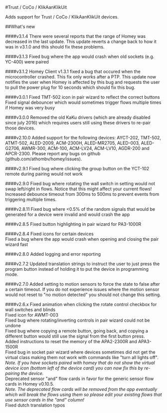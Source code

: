 #Trust / CoCo / KlikAanKlikUit

Adds support for Trust / CoCo / KlikAanKlikUit devices.

##What's new

####v3.1.4
There were several reports that the range of Homey was decreased in the last update. This update reverts a change back to how it was in v3.1.0 and this should fix these problems. 

####v3.1.3
Fixed bug where the app would crash when old sockets (e.g. YC-400) were paired

####v3.1.2
Homey Client v1.3.1 fixed a bug that occured when the microcontroller crashed. This fix only works after a PTP. This update now notifies the user when Homey is affected by this bug and requests the user to pull the power plug for 10 seconds which should fix this bug.

####v3.0.1
Fixed TMT-502 icon in pair wizard to reflect the correct buttons
Fixed signal debouncer which would sometimes trigger flows multiple times if Homey was very busy

####v3.0.0
Removed the old KaKu drivers (which are already disabled since july 2016) which requires users still using these drivers to re-pair those devices.

####v2.10.0
Added support for the following devices: AYCT-202, TMT-502, ATMT-502, ALED-2009, ACM-2300H, ALED-MR2705, ALED-003, ALED-G2706, AWMR-300, ACM-100, ACM-LV24, ACM-LV10, AGDR-200 and APCR-2300. Please report any bugs on github (github.com/athombv/homey/issues).

####v2.9.1
Fixed bug where clicking the group button on the YCT-102 remote during pairing would not work

####v2.9.0
Fixed bug where rotating the wall switch in setting would not swap left/right in flows. Notice that this might affect your current flows!<br/>
Increased debounce timeout from 300ms to 500ms to prevent events from triggering multiple times.

####v2.8.11
Fixed bug where <0.5% of the random signals that would be generated for a device were invalid and would crash the app 

####v2.8.5
Fixed button highlighting in pair wizard for PA3-1000R

####v2.8.4
Fixed icons for certain devices<br/>
Fixed a bug where the app would crash when opening and closing the pair wizard fast

####v2.8.0
Added logging and error reporting

####v2.7.2
Updated translation strings to instruct the user to just press the program button instead of holding it to put the device in programming mode.

####v2.7.0
Added setting to motion sensors to force the state to false after a certain timeout. If you do not experience issues where the motion sensor would not reset to "no motion detected" you should not change this setting.

####v2.6.x
Fixed animation when clicking the rotate control checkbox for wall switches and blinds<br/>
Fixed icon for AWMT-003<br/>
Fixed bug where rotating/inverting controls in pair wizard could not be undone<br/>
Fixed bug where copying a remote button, going back, and copying a different button would still use the signal from the first button press.<br/>
Added instructions to reset the memory of the APA2-2300R and APA3-1500R<br/>
Fixed bug in socket pair wizard where devices sometimes did not get the virtual class making them not work with commands like "turn all lights off". <br/> _Note. If you have sockets paired with homey that do not show the virtual device icon (bottom left of the device card) you can now fix this by re-pairing the device._<br/>
Deprecated sensor "and" flow cards in favor for the generic sensor flow cards in Homey v0.10.5. <br/> _Note. The deprecated flow cards will be removed from the app eventually which will break the flows using them so please edit your existing flows that use sensor cards in the "and" column!_<br/>
Fixed dutch translation typos



    

